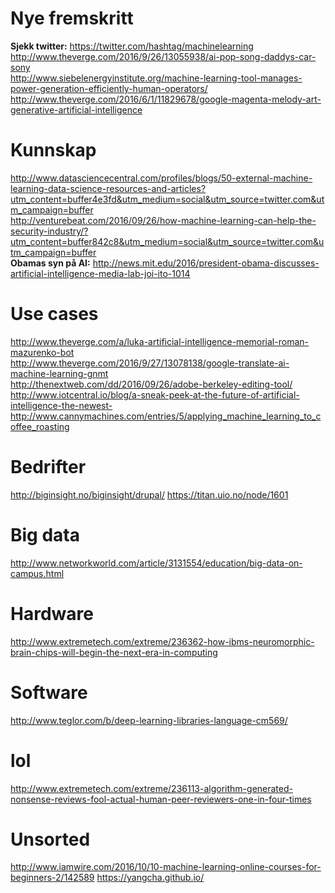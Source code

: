 
# Nye fremskritt
<b>Sjekk twitter:</b> https://twitter.com/hashtag/machinelearning <br>
http://www.theverge.com/2016/9/26/13055938/ai-pop-song-daddys-car-sony <br>
http://www.siebelenergyinstitute.org/machine-learning-tool-manages-power-generation-efficiently-human-operators/ <br>
http://www.theverge.com/2016/6/1/11829678/google-magenta-melody-art-generative-artificial-intelligence

# Kunnskap
http://www.datasciencecentral.com/profiles/blogs/50-external-machine-learning-data-science-resources-and-articles?utm_content=buffer4e3fd&utm_medium=social&utm_source=twitter.com&utm_campaign=buffer <br>
http://venturebeat.com/2016/09/26/how-machine-learning-can-help-the-security-industry/?utm_content=buffer842c8&utm_medium=social&utm_source=twitter.com&utm_campaign=buffer <br>
<b>Obamas syn på AI:</b> http://news.mit.edu/2016/president-obama-discusses-artificial-intelligence-media-lab-joi-ito-1014

# Use cases
http://www.theverge.com/a/luka-artificial-intelligence-memorial-roman-mazurenko-bot <br>
http://www.theverge.com/2016/9/27/13078138/google-translate-ai-machine-learning-gnmt <br>
http://thenextweb.com/dd/2016/09/26/adobe-berkeley-editing-tool/ <br>
http://www.iotcentral.io/blog/a-sneak-peek-at-the-future-of-artificial-intelligence-the-newest- <br>
http://www.cannymachines.com/entries/5/applying_machine_learning_to_coffee_roasting

# Bedrifter
http://biginsight.no/biginsight/drupal/
https://titan.uio.no/node/1601

# Big data
http://www.networkworld.com/article/3131554/education/big-data-on-campus.html

# Hardware
http://www.extremetech.com/extreme/236362-how-ibms-neuromorphic-brain-chips-will-begin-the-next-era-in-computing

# Software
http://www.teglor.com/b/deep-learning-libraries-language-cm569/

# lol
http://www.extremetech.com/extreme/236113-algorithm-generated-nonsense-reviews-fool-actual-human-peer-reviewers-one-in-four-times

# Unsorted
http://www.iamwire.com/2016/10/10-machine-learning-online-courses-for-beginners-2/142589
https://yangcha.github.io/
